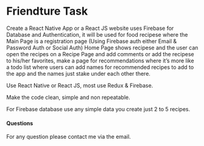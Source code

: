 # Friendture Task
Create a React Native App or a React JS website uses Firebase for Database and Authentication, it will be used for food recipese where the Main Page is a registration page (Using Firebase auth either Email & Password Auth or Social Auth) Home Page shows recipese and the user can open the recipes on a Recipe Page and add comments or add the recipese to his/her favorites, make a page for recommendations where it’s more like a todo list where users can add names for recommended recipes to add to the app and the names just stake under each other there.

Use React Native or React JS, most use Redux & Firebase.

Make the code clean, simple and non repeatable.

For Firebase database use any simple data you create just 2 to 5 recipes.

#### Questions
For any question please contact me via the email.